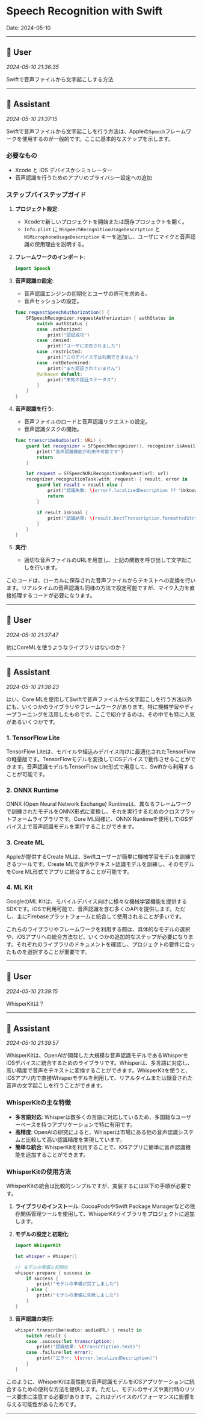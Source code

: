 # Speech Recognition with Swift

Date: 2024-05-10

---

## 👤 User
*2024-05-10 21:36:35*

Swiftで音声ファイルから文字起こしする方法

---

## 🤖 Assistant
*2024-05-10 21:37:15*

Swiftで音声ファイルから文字起こしを行う方法は、Appleの`Speech`フレームワークを使用するのが一般的です。ここに基本的なステップを示します。

### 必要なもの
- Xcode と iOS デバイスかシミュレーター
- 音声認識を行うためのアプリのプライバシー設定への追加

### ステップバイステップガイド

1. **プロジェクト設定**:
   - Xcodeで新しいプロジェクトを開始または既存プロジェクトを開く。
   - `Info.plist` に `NSSpeechRecognitionUsageDescription` と `NSMicrophoneUsageDescription` キーを追加し、ユーザにマイクと音声認識の使用理由を説明する。

2. **フレームワークのインポート**:
   ```swift
   import Speech
   ```

3. **音声認識の設定**:
   - 音声認識エンジンの初期化とユーザの許可を求める。
   - 音声セッションの設定。

   ```swift
   func requestSpeechAuthorization() {
       SFSpeechRecognizer.requestAuthorization { authStatus in
           switch authStatus {
           case .authorized:
               print("認証成功")
           case .denied:
               print("ユーザに拒否されました")
           case .restricted:
               print("このデバイスでは利用できません")
           case .notDetermined:
               print("まだ認証されていません")
           @unknown default:
               print("未知の認証ステータス")
           }
       }
   }
   ```

4. **音声認識を行う**:
   - 音声ファイルのロードと音声認識リクエストの設定。
   - 音声認識タスクの開始。

   ```swift
   func transcribeAudio(url: URL) {
       guard let recognizer = SFSpeechRecognizer(), recognizer.isAvailable else {
           print("音声認識機能が利用不可能です")
           return
       }

       let request = SFSpeechURLRecognitionRequest(url: url)
       recognizer.recognitionTask(with: request) { result, error in
           guard let result = result else {
               print("認識失敗: \(error?.localizedDescription ?? "Unknown error")")
               return
           }

           if result.isFinal {
               print("認識結果: \(result.bestTranscription.formattedString)")
           }
       }
   }
   ```

5. **実行**:
   - 適切な音声ファイルのURLを用意し、上記の関数を呼び出して文字起こしを行います。

このコードは、ローカルに保存された音声ファイルからテキストへの変換を行います。リアルタイムの音声認識も同様の方法で設定可能ですが、マイク入力を直接処理するコードが必要になります。

---

## 👤 User
*2024-05-10 21:37:47*

他にCoreMLを使うようなライブラリはないのか？

---

## 🤖 Assistant
*2024-05-10 21:38:23*

はい、Core MLを使用してSwiftで音声ファイルから文字起こしを行う方法以外にも、いくつかのライブラリやフレームワークがあります。特に機械学習やディープラーニングを活用したものです。ここで紹介するのは、その中でも特に人気があるいくつかです。

### 1. **TensorFlow Lite**
TensorFlow Liteは、モバイルや組込みデバイス向けに最適化されたTensorFlowの軽量版です。TensorFlowモデルを変換してiOSデバイスで動作させることができます。音声認識モデルもTensorFlow Lite形式で用意して、Swiftから利用することが可能です。

### 2. **ONNX Runtime**
ONNX (Open Neural Network Exchange) Runtimeは、異なるフレームワークで訓練されたモデルをONNX形式に変換し、それを実行するためのクロスプラットフォームライブラリです。Core ML同様に、ONNX Runtimeを使用してiOSデバイス上で音声認識モデルを実行することができます。

### 3. **Create ML**
Appleが提供するCreate MLは、Swiftユーザーが簡単に機械学習モデルを訓練できるツールです。Create MLで音声やテキスト認識モデルを訓練し、そのモデルをCore ML形式でアプリに統合することが可能です。

### 4. **ML Kit**
GoogleのML Kitは、モバイルデバイス向けに様々な機械学習機能を提供するSDKです。iOSで利用可能で、音声認識を含む多くのAPIを提供します。ただし、主にFirebaseプラットフォームと統合して使用されることが多いです。

これらのライブラリやフレームワークを利用する際は、具体的なモデルの選択や、iOSアプリへの統合方法など、いくつかの追加的なステップが必要になります。それぞれのライブラリのドキュメントを確認し、プロジェクトの要件に合ったものを選択することが重要です。

---

## 👤 User
*2024-05-10 21:39:15*

WhisperKitは？

---

## 🤖 Assistant
*2024-05-10 21:39:57*

WhisperKitは、OpenAIが開発した大規模な音声認識モデルであるWhisperをiOSデバイスに統合するためのライブラリです。Whisperは、多言語に対応し、高い精度で音声をテキストに変換することができます。WhisperKitを使うと、iOSアプリ内で直接Whisperモデルを利用して、リアルタイムまたは録音された音声の文字起こしを行うことができます。

### WhisperKitの主な特徴
- **多言語対応**: Whisperは数多くの言語に対応しているため、多国籍なユーザーベースを持つアプリケーションで特に有用です。
- **高精度**: OpenAIの研究によると、Whisperは市場にある他の音声認識システムと比較して高い認識精度を実現しています。
- **簡単な統合**: WhisperKitを利用することで、iOSアプリに簡単に音声認識機能を追加することができます。

### WhisperKitの使用方法
WhisperKitの統合は比較的シンプルですが、実装するには以下の手順が必要です。

1. **ライブラリのインストール**: CocoaPodsやSwift Package Managerなどの依存関係管理ツールを使用して、WhisperKitライブラリをプロジェクトに追加します。

2. **モデルの設定と初期化**:
   ```swift
   import WhisperKit

   let whisper = Whisper()

   // モデルの準備と初期化
   whisper.prepare { success in
       if success {
           print("モデルの準備が完了しました")
       } else {
           print("モデルの準備に失敗しました")
       }
   }
   ```

3. **音声認識の実行**:
   ```swift
   whisper.transcribe(audio: audioURL) { result in
       switch result {
       case .success(let transcription):
           print("認識結果: \(transcription.text)")
       case .failure(let error):
           print("エラー: \(error.localizedDescription)")
       }
   }
   ```

このように、WhisperKitは高性能な音声認識モデルをiOSアプリケーションに統合するための便利な方法を提供します。ただし、モデルのサイズや実行時のリソース要求に注意する必要があります。これはデバイスのパフォーマンスに影響を与える可能性があるためです。

---
